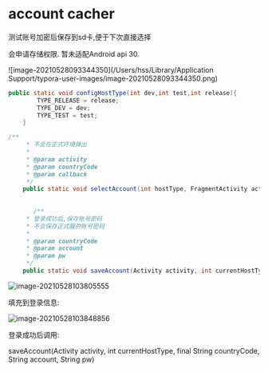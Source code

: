 # account cacher

测试账号加密后保存到sd卡,便于下次直接选择

会申请存储权限. 暂未适配Android api 30.



![image-20210528093344350](/Users/hss/Library/Application Support/typora-user-images/image-20210528093344350.png)



```java
public static void configHostType(int dev,int test,int release){
        TYPE_RELEASE = release;
        TYPE_DEV = dev;
        TYPE_TEST = test;
    }

/**
     * 不会在正式环境弹出
     *
     * @param activity
     * @param countryCode
     * @param callback
     */
    public static void selectAccount(int hostType, FragmentActivity activity, String countryCode, AccountCallback callback)
      
      
       /**
     * 登录成功后,保存账号密码
     * 不会保存正式服的账号密码
     *
     * @param countryCode
     * @param account
     * @param pw
     */
    public static void saveAccount(Activity activity, int currentHostType, final String countryCode, String account, String pw)
```





![image-20210528103805555](https://gitee.com/hss012489/picbed/raw/master/picgo/1622169485620-image-20210528103805555.jpg)

填充到登录信息:

![image-20210528103848856](https://gitee.com/hss012489/picbed/raw/master/picgo/1622169528892-image-20210528103848856.jpg)

登录成功后调用:

saveAccount(Activity activity, int currentHostType, final String countryCode, String account, String pw)